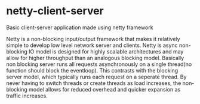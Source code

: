# netty-client-server
Basic client-server application made using netty framework

Netty is a non-blocking input/output framework that makes it relatively simple to develop low level network server and clients.
Netty is async non-blocking IO model is designed for highly scalable architectures and may allow for higher throughput than an analogous blocking model. Basically non blocking server runs all requests asynchronously on a single thread(no function should block the eventloop). This contrasts with the blocking server model, which typically runs each request on a seperate thread. By never having to switch threads or create threads as load increases, the non-blocking model allows for reduced overhead and quicker expansion as traffic increases.

